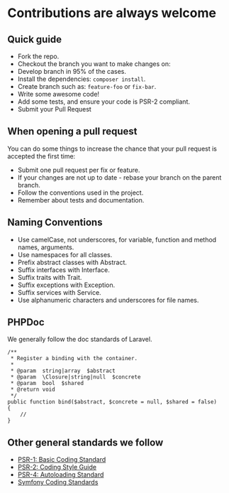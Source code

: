 # Contributions are always welcome

## Quick guide

 * Fork the repo.
 * Checkout the branch you want to make changes on:
  * Develop branch in 95% of the cases.
 * Install the dependencies: `composer install`.
 * Create branch such as: `feature-foo` or `fix-bar`.
 * Write some awesome code!
 * Add some tests, and ensure your code is PSR-2 compliant.
 * Submit your Pull Request

## When opening a pull request
You can do some things to increase the chance that your pull request is accepted the first time:

 * Submit one pull request per fix or feature.
 * If your changes are not up to date - rebase your branch on the parent branch.
 * Follow the conventions used in the project.
 * Remember about tests and documentation.

## Naming Conventions

 * Use camelCase, not underscores, for variable, function and method names, arguments.
 * Use namespaces for all classes.
 * Prefix abstract classes with Abstract.
 * Suffix interfaces with Interface.
 * Suffix traits with Trait.
 * Suffix exceptions with Exception.
 * Suffix services with Service.
 * Use alphanumeric characters and underscores for file names.

## PHPDoc

We generally follow the doc standards of Laravel.

```
/**
 * Register a binding with the container.
 *
 * @param  string|array  $abstract
 * @param  \Closure|string|null  $concrete
 * @param  bool  $shared
 * @return void
 */
public function bind($abstract, $concrete = null, $shared = false)
{
    //
}
```

## Other general standards we follow
 * [PSR-1: Basic Coding Standard](https://github.com/php-fig/fig-standards/blob/master/accepted/PSR-1-basic-coding-standard.md)
 * [PSR-2: Coding Style Guide](https://github.com/php-fig/fig-standards/blob/master/accepted/PSR-2-coding-style-guide.md)
 * [PSR-4: Autoloading Standard](https://github.com/php-fig/fig-standards/blob/master/accepted/PSR-4-autoloader.md)
 * [Symfony Coding Standards](http://symfony.com/doc/current/contributing/code/standards.html)
